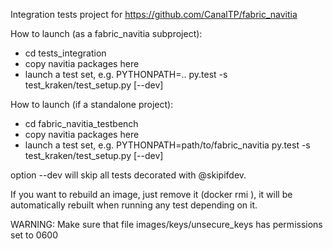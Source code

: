 
Integration tests project for https://github.com/CanalTP/fabric_navitia

How to launch (as a fabric_navitia subproject):
- cd tests_integration
- copy navitia packages here
- launch a test set, e.g.
    PYTHONPATH=.. py.test -s test_kraken/test_setup.py [--dev]

How to launch (if a standalone project):
- cd fabric_navitia_testbench
- copy navitia packages here
- launch a test set, e.g.
    PYTHONPATH=path/to/fabric_navitia py.test -s test_kraken/test_setup.py [--dev]

option --dev will skip all tests decorated with @skipifdev.

If you want to rebuild an image, just remove it (docker rmi <image>),
it will be automatically rebuilt when running any test depending on it.


WARNING:
Make sure that file images/keys/unsecure_keys has permissions set to 0600
